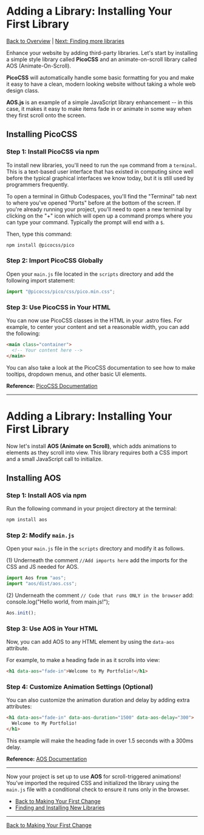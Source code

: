 # Adding a Library: Installing Your First Library

[Back to Overview](../README.md) | [Next: Finding more libraries](./4-more-libraries.md)

Enhance your website by adding third-party libraries. Let's start by installing a simple style library called **PicoCSS** and an animate-on-scroll library called AOS (Animate-On-Scroll).

**PicoCSS** will automatically handle some basic
formatting for you and make it easy to have a clean, modern looking website without taking a whole web design class.

**AOS.js** is an example of a simple JavaScript library enhancement -- in this case, it makes it easy to make items fade in or animate in some way when
they first scroll onto the screen.

## Installing PicoCSS

### Step 1: Install PicoCSS via npm

To install new libraries, you'll need to run the `npm` command from a `terminal`. This is a
text-based user interface that has existed in computing since well before the typical
graphical interfaces we know today, but it is still used by programmers frequently.

To open a terminal in Github Codespaces, you'll find the "Terminal" tab next to where
you've opened "Ports" before at the bottom of the screen. If you're already running your
project, you'll need to open a new terminal by clicking on the "+" icon which will open
up a command promps where you can type your command.
Typically the prompt will end with a `$`.

Then, type this command:

```sh
npm install @picocss/pico
```

### Step 2: Import PicoCSS Globally

Open your `main.js` file located in the `scripts` directory and add the following import statement:

```js
import "@picocss/pico/css/pico.min.css";
```

### Step 3: Use PicoCSS in Your HTML

You can now use PicoCSS classes in the HTML in your .astro files. For example, to center your content and set a reasonable width, you can add the following:

```html
<main class="container">
  <!-- Your content here -->
</main>
```

You can also take a look at the PicoCSS documentation to see how to make tooltips, dropdown menus, and other basic UI elements.

**Reference:** [PicoCSS Documentation](https://picocss.com/docs/container)

---

# Adding a Library: Installing Your First Library

Now let's install **AOS (Animate on Scroll)**, which adds animations to elements as they scroll into view. This library requires both a CSS import and a small JavaScript call to initialize.

## Installing AOS

### Step 1: Install AOS via npm

Run the following command in your project directory at the terminal:

```sh
npm install aos
```

### Step 2: Modify `main.js`

Open your `main.js` file in the `scripts` directory and modify it as follows.

(1) Underneath the comment `//Add imports here` add the imports
for the CSS and JS needed for AOS.

```js
import Aos from "aos";
import "aos/dist/aos.css";
```

(2) Underneath the comment `// Code that runs ONLY in the browser` add:
console.log("Hello world, from main.js!");

```js
Aos.init();
```

### Step 3: Use AOS in Your HTML

Now, you can add AOS to any HTML element by using the `data-aos` attribute.

For example, to make a heading fade in as it scrolls into view:

```html
<h1 data-aos="fade-in">Welcome to My Portfolio!</h1>
```

### Step 4: Customize Animation Settings (Optional)

You can also customize the animation duration and delay by adding extra attributes:

```html
<h1 data-aos="fade-in" data-aos-duration="1500" data-aos-delay="300">
  Welcome to My Portfolio!
</h1>
```

This example will make the heading fade in over 1.5 seconds with a 300ms delay.

**Reference:** [AOS Documentation](https://michalsnik.github.io/aos/)

---

Now your project is set up to use **AOS** for scroll-triggered animations! You’ve imported the required CSS and initialized the library using the `main.js` file with a conditional check to ensure it runs only in the browser.

- [Back to Making Your First Change](2-first-change.md)
- [Finding and Installing New Libraries](4-more-libraries.md)

---

[Back to Making Your First Change](2-first-change.md)
